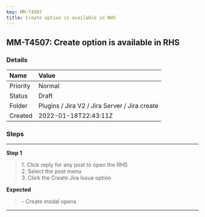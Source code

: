 ```yaml
---
key: MM-T4507
title: Create option is available in RHS
---
```


## MM-T4507: Create option is available in RHS

### Details

| Name     | Value                                         |
| :------- | :-------------------------------------------- |
| Priority | Normal                                        |
| Status   | Draft                                         |
| Folder   | Plugins / Jira V2 / Jira Server / Jira create |
| Created  | 2022-01-18T22:43:11Z                          |

### Steps

<hr/>

**Step 1**

> <article>1. Click reply for any post to open the RHS<br />2. Select the post menu<br />3. Click the Create Jira Issue option</article>

**Expected**

> <article>- Create modal opens</article>

<hr/>
